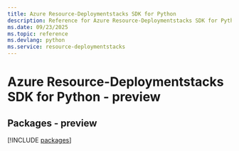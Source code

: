 ```yaml
---
title: Azure Resource-Deploymentstacks SDK for Python
description: Reference for Azure Resource-Deploymentstacks SDK for Python
ms.date: 09/23/2025
ms.topic: reference
ms.devlang: python
ms.service: resource-deploymentstacks
---
```

# Azure Resource-Deploymentstacks SDK for Python - preview
## Packages - preview
[!INCLUDE [packages](resource-deploymentstacks-index.md)]